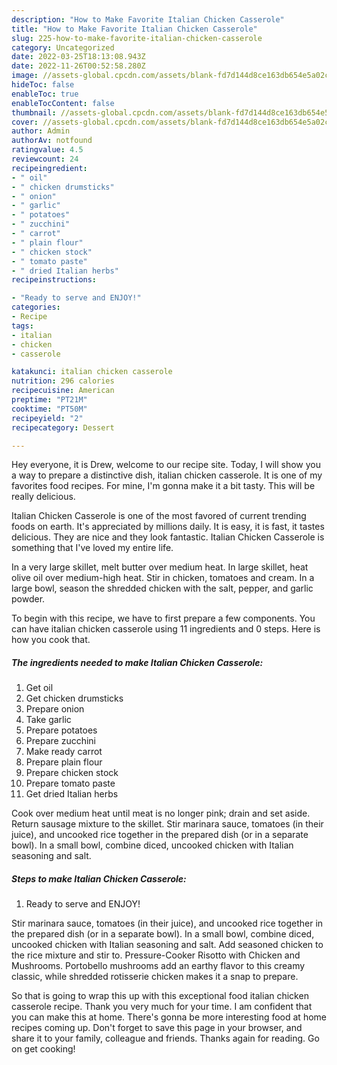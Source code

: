 ```yaml
---
description: "How to Make Favorite Italian Chicken Casserole"
title: "How to Make Favorite Italian Chicken Casserole"
slug: 225-how-to-make-favorite-italian-chicken-casserole
category: Uncategorized
date: 2022-03-25T18:13:08.943Z
date: 2022-11-26T00:52:58.280Z
image: //assets-global.cpcdn.com/assets/blank-fd7d144d8ce163db654e5a02c40b08a2775adb7897d16e4062681dc7e1b2800f.png
hideToc: false
enableToc: true
enableTocContent: false
thumbnail: //assets-global.cpcdn.com/assets/blank-fd7d144d8ce163db654e5a02c40b08a2775adb7897d16e4062681dc7e1b2800f.png
cover: //assets-global.cpcdn.com/assets/blank-fd7d144d8ce163db654e5a02c40b08a2775adb7897d16e4062681dc7e1b2800f.png
author: Admin
authorAv: notfound
ratingvalue: 4.5
reviewcount: 24
recipeingredient:
- " oil"
- " chicken drumsticks"
- " onion"
- " garlic"
- " potatoes"
- " zucchini"
- " carrot"
- " plain flour"
- " chicken stock"
- " tomato paste"
- " dried Italian herbs"
recipeinstructions:

- "Ready to serve and ENJOY!"
categories:
- Recipe
tags:
- italian
- chicken
- casserole

katakunci: italian chicken casserole 
nutrition: 296 calories
recipecuisine: American
preptime: "PT21M"
cooktime: "PT50M"
recipeyield: "2"
recipecategory: Dessert

---
```



Hey everyone, it is Drew, welcome to our recipe site. Today, I will show you a way to prepare a distinctive dish, italian chicken casserole. It is one of my favorites food recipes. For mine, I'm gonna make it a bit tasty. This will be really delicious.

Italian Chicken Casserole is one of the most favored of current trending foods on earth. It's appreciated by millions daily. It is easy, it is fast, it tastes delicious. They are nice and they look fantastic. Italian Chicken Casserole is something that I've loved my entire life.

In a very large skillet, melt butter over medium heat. In large skillet, heat olive oil over medium-high heat. Stir in chicken, tomatoes and cream. In a large bowl, season the shredded chicken with the salt, pepper, and garlic powder.


To begin with this recipe, we have to first prepare a few components. You can have italian chicken casserole using 11 ingredients and 0 steps. Here is how you cook that.

<!--inarticleads1-->

##### The ingredients needed to make Italian Chicken Casserole:

1. Get  oil
1. Get  chicken drumsticks
1. Prepare  onion
1. Take  garlic
1. Prepare  potatoes
1. Prepare  zucchini
1. Make ready  carrot
1. Prepare  plain flour
1. Prepare  chicken stock
1. Prepare  tomato paste
1. Get  dried Italian herbs


Cook over medium heat until meat is no longer pink; drain and set aside. Return sausage mixture to the skillet. Stir marinara sauce, tomatoes (in their juice), and uncooked rice together in the prepared dish (or in a separate bowl). In a small bowl, combine diced, uncooked chicken with Italian seasoning and salt. 

<!--inarticleads2-->

##### Steps to make Italian Chicken Casserole:


1. Ready to serve and ENJOY!

Stir marinara sauce, tomatoes (in their juice), and uncooked rice together in the prepared dish (or in a separate bowl). In a small bowl, combine diced, uncooked chicken with Italian seasoning and salt. Add seasoned chicken to the rice mixture and stir to. Pressure-Cooker Risotto with Chicken and Mushrooms. Portobello mushrooms add an earthy flavor to this creamy classic, while shredded rotisserie chicken makes it a snap to prepare. 

So that is going to wrap this up with this exceptional food italian chicken casserole recipe. Thank you very much for your time. I am confident that you can make this at home. There's gonna be more interesting food at home recipes coming up. Don't forget to save this page in your browser, and share it to your family, colleague and friends. Thanks again for reading. Go on get cooking!
